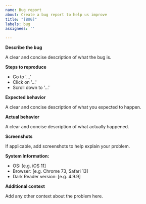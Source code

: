 ```yaml
---
name: Bug report
about: Create a bug report to help us improve
title: "[BUG]"
labels: bug
assignees: ''

---
```


<!--
Thank you for taking the time to report a bug.
Please make sure there is no existing issue about this kind of bug.
-->

**Describe the bug**

A clear and concise description of what the bug is.

**Steps to reproduce**

- Go to '...'
- Click on '...'
- Scroll down to '...'

**Expected behavior**

A clear and concise description of what you expected to happen.

**Actual behavior**

A clear and concise description of what actually happened.

**Screenshots**

If applicable, add screenshots to help explain your problem.

<!--
Please add a version of the browser you are using. 
If you don't know how to get your browser/darkreader version please search it up online.
-->
**System Information:**
 - OS: [e.g. iOS 11]
 - Browser: [e.g. Chrome 73, Safari 13]
 - Dark Reader version: [e.g. 4.9.9]

**Additional context**

Add any other context about the problem here.

